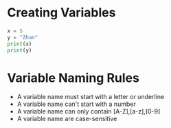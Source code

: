 # Creating Variables

```python
x = 5
y = "Zhan"
print(x)
print(y)
```
# Variable Naming Rules
* A variable name must start with a letter or underline
* A variable name can't start with a number
* A variable name can only contain [A-Z],[a-z],[0-9]
* A variable name are case-sensitive
